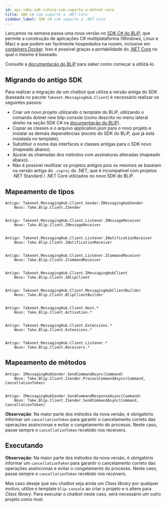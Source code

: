 ```yaml
---
id: api-sdks-sdk-csharp-com-suporte-a-dotnet-core
title: SDK C# com suporte a .NET Core
sidebar_label: SDK C# com suporte a .NET Core
---
```


Lançamos na semana passa uma nova versão no [SDK C# do BLiP](https://docs.blip.ai/#using-sdk-csharp), que permite a construção de aplicações C# multiplataforma (Windows, Linux e Mac) e que podem ser facilmente hospedados na nuvem, inclusive em [containers Docker](https://www.docker.com/). Isso é possível graças a portabilidade do [.NET Core](https://dotnet.microsoft.com/learn/dotnet/hello-world-tutorial/intro) no qual o mesmo é baseado.

Consulte a [documentação do BLiP](https://docs.blip.ai/#using-sdk-csharp) para saber como começar a utilizá-lo.

## Migrando do antigo SDK

Para realizar a migração de um chatbot que utiliza a versão antiga do SDK (baseada no pacote `Takenet.MessagingHub.Client`) é necessário realizar os seguintes passos:

* Criar um novo projeto utilizando o template do BLiP, utilizando o comando dotnet new blip-console (como descrito no menu lateral direito na seção SDK C# na [documentação do BLiP](https://docs.blip.ai/?csharp#using-sdk-csharp)).
* Copiar as classes e o arquivo application.json para o novo projeto e instalar as demais dependências (exceto do SDK do BLiP, que já está instalada no template).
* Substituir o nome das interfaces e classes antigas para o SDK novo (mapeado abaixo).
* Ajustar as chamadas dos métodos com assinaturas alteradas (mapeado abaixo).
* Não é possível reutilizar os projetos antigos pois os mesmos se baseiam na versão antiga do `.csproj` do .NET, que é incompatível com projetos .NET Standard / .NET Core utilizados no novo SDK do BLiP.

## Mapeamento de tipos

    Antigo: Takenet.MessagingHub.Client.Sender.IMessagingHubSender  
        Novo: Take.Blip.Client.ISender

<pre></pre>

    Antigo: Takenet.MessagingHub.Client.Listener.IMessageReceiver   
        Novo: Take.Blip.Client.IMessageReceiver 

<pre></pre>

    Antigo: Takenet.MessagingHub.Client.Listener.INotificationReceiver  
        Novo: Take.Blip.Client.INotificationReceiver

<pre></pre>

    Antigo: Takenet.MessagingHub.Client.Listener.ICommandReceiver  
        Novo: Take.Blip.Client.ICommandReceiver 

<pre></pre>

    Antigo: Takenet.MessagingHub.Client.IMessagingHubClient 
        Novo: Take.Blip.Client.IBlipClient 

<pre></pre>

    Antigo: Takenet.MessagingHub.Client.MessagingHubClientBuilder 
        Novo: Take.Blip.Client.BlipClientBuilder 

<pre></pre>

    Antigo: Takenet.MessagingHub.Client.Host.* 
        Novo: Take.Blip.Client.Activation.* 

<pre></pre>

    Antigo: Takenet.MessagingHub.Client.Extensions.* 
        Novo: Take.Blip.Client.Extensions.* 

<pre></pre>

    Antigo: Takenet.MessagingHub.Client.Listener.* 
        Novo: Take.Blip.Client.Receivers.* 

## Mapeamento de métodos

    Antigo: IMessagingHubSender.SendCommandAsync(Command) 
        Novo: Take.Blip.Client.ISender.ProcessCommandAsync(Command, CancellationToken)

<pre></pre>

    Antigo: IMessagingHubSender.SendCommandResponseAsync(Command) 
        Novo: Take.Blip.Client.ISender.SendCommandAsync(Command, CancellationToken) 

**Observação**: Na maior parte dos métodos da nova versão, é obrigatório informar um `cancellationToken` para garantir o cancelamento correto das operações assíncronas e evitar o congelamento do processo. Neste caso, passe sempre o `cancellationToken` recebido nos receivers.

## Executando

**Observação**: Na maior parte dos métodos da nova versão, é obrigatório informar um `cancellationToken` para garantir o cancelamento correto das operações assíncronas e evitar o congelamento do processo. Neste caso, passe sempre o `cancellationToken` recebido nos *receivers*.

Mas caso deseje que seu chatbot seja ainda um *Class library* por qualquer motivo, utilize o template `blip-console` ao criar o projeto e o altere para *Class library*. Para executar o chatbot neste caso, será necessário um outro projeto como host.